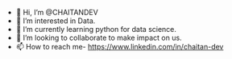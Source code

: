 - 👋 Hi, I’m @CHAITANDEV
- 👀 I’m interested in Data. 
- 🌱 I’m currently learning python for data science.
- 💞️ I’m looking to collaborate to make impact on us.
- 📫 How to reach me- https://www.linkedin.com/in/chaitan-dev

<!---
CHAITANDEV/CHAITANDEV is a ✨ special ✨ repository because its `README.md` (this file) appears on your GitHub profile.
You can click the Preview link to take a look at your changes.
--->
